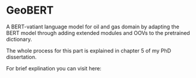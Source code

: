 # GeoBERT
A BERT-vatiant language model for oil and gas domain by adapting the BERT model through adding extended modules and OOVs to the pretrained dictionary.

The whole process for this part is explained in chapter 5 of my PhD dissertation.

For brief explination you can visit here:
